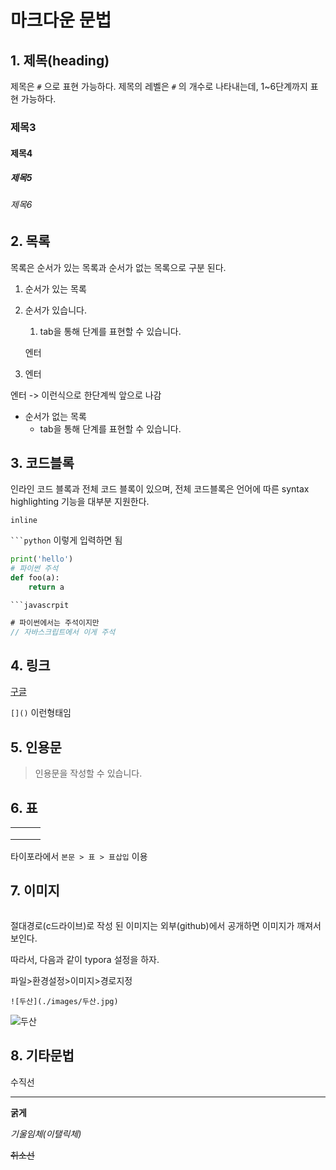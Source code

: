 # 마크다운 문법

## 1. 제목(heading)

제목은 `#` 으로 표현 가능하다. 제목의 레벨은 `#` 의 개수로 나타내는데, 1~6단계까지 표현 가능하다.

### 제목3

#### 제목4

##### 제목5

###### 제목6

## 2. 목록

목록은 순서가 있는 목록과 순서가 없는 목록으로 구분 된다.

1. 순서가 있는 목록

2. 순서가 있습니다.

   1.  tab을 통해 단계를 표현할 수 있습니다.

   엔터

3. 엔터

엔터 -> 이런식으로 한단계씩 앞으로 나감

* 순서가 없는 목록
  * tab을 통해 단계를 표현할 수 있습니다.



## 3. 코드블록

인라인 코드 블록과 전체 코드 블록이 있으며, 전체 코드블록은 언어에 따른 syntax highlighting 기능을 대부분 지원한다. 

`inline` 

` ```python ` 이렇게 입력하면 됨

``` python
print('hello')
# 파이썬 주석
def foo(a):
    return a
```

` ```javascrpit `

```javascript
# 파이썬에서는 주석이지만
// 자바스크립트에서 이게 주석
```



## 4. 링크

[구글](http://www.google.com)

`[]()` 이런형태임



## 5. 인용문

> 인용문을 작성할 수 있습니다.



## 6. 표

|      |      |      |
| ---- | ---- | ---- |
|      |      |      |
|      |      |      |
|      |      |      |

타이포라에서 `본문 > 표 > 표삽입`  이용

## 7. 이미지

![]()



절대경로(c드라이브)로 작성 된 이미지는 외부(github)에서 공개하면 이미지가 깨져서 보인다.



따라서, 다음과 같이 typora 설정을 하자.

파일>환경설정>이미지>경로지정

 `![두산](./images/두산.jpg)` 

![두산](./images/두산].jpg)





## 8. 기타문법

수직선

---

**굵게**

*기울임체(이탤릭체)*

~~취소선~~

